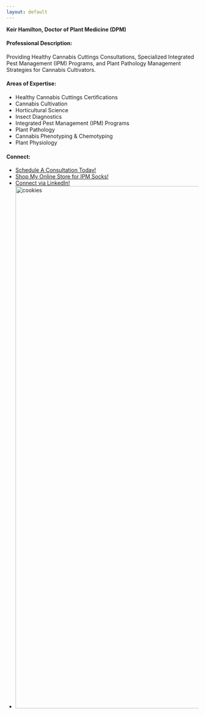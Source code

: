 ```yaml
---
layout: default
---
```


**Keir Hamilton, Doctor of Plant Medicine (DPM)**


#### Professional Description: 
Providing Healthy Cannabis Cuttings Consultations, Specialized Integrated Pest Management (IPM) Programs, and Plant Pathology Management Strategies for Cannabis Cultivators.

#### Areas of Expertise:
* Healthy Cannabis Cuttings Certifications
* Cannabis Cultivation
* Horticultural Science
* Insect Diagnostics
* Integrated Pest Management (IPM) Programs
* Plant Pathology
* Cannabis Phenotyping & Chemotyping
* Plant Physiology


#### Connect:
* [Schedule A Consultation Today!](mailto:keirhamilton0@gmail.com)
* [Shop My Online Store for IPM Socks!](https://www.keirhamilton.xyz)
* [Connect via LinkedIn!](https://www.linkedin.com/in/keirhamilton/)
* <a data-flickr-embed="true" data-header="true" href="https://www.flickr.com/photos/194505064@N07/51713203527/in/dateposted-public/" title="cookies"><img src="https://live.staticflickr.com/65535/51713203527_8de36a6d41_k.jpg" width="2048" height="1371" alt="cookies"></a><script async src="//embedr.flickr.com/assets/client-code.js" charset="utf-8"></script>
